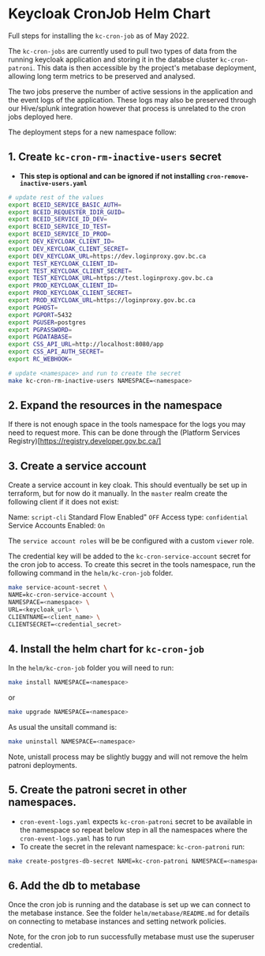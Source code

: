 # Keycloak CronJob Helm Chart

Full steps for installing the `kc-cron-job` as of May 2022.

The `kc-cron-jobs` are currently used to pull two types of data from the running keycloak application and storing it in the databse cluster `kc-cron-patroni`. This data is then accessible by the project's metabase deployment, allowing long term metrics to be preserved and analysed.

The two jobs preserve the number of active sessions in the application and the event logs of the application. These logs may also be preserved through our Hive/splunk integration however that process is unrelated to the cron jobs deployed here.

The deployment steps for a new namespace follow:

## 1. Create `kc-cron-rm-inactive-users` secret

- **This step is optional and can be ignored if not installing `cron-remove-inactive-users.yaml`**

```sh
# update rest of the values
export BCEID_SERVICE_BASIC_AUTH=
export BCEID_REQUESTER_IDIR_GUID=
export BCEID_SERVICE_ID_DEV=
export BCEID_SERVICE_ID_TEST=
export BCEID_SERVICE_ID_PROD=
export DEV_KEYCLOAK_CLIENT_ID=
export DEV_KEYCLOAK_CLIENT_SECRET=
export DEV_KEYCLOAK_URL=https://dev.loginproxy.gov.bc.ca
export TEST_KEYCLOAK_CLIENT_ID=
export TEST_KEYCLOAK_CLIENT_SECRET=
export TEST_KEYCLOAK_URL=https://test.loginproxy.gov.bc.ca
export PROD_KEYCLOAK_CLIENT_ID=
export PROD_KEYCLOAK_CLIENT_SECRET=
export PROD_KEYCLOAK_URL=https://loginproxy.gov.bc.ca
export PGHOST=
export PGPORT=5432
export PGUSER=postgres
export PGPASSWORD=
export PGDATABASE=
export CSS_API_URL=http://localhost:8080/app
export CSS_API_AUTH_SECRET=
export RC_WEBHOOK=

# update <namespace> and run to create the secret
make kc-cron-rm-inactive-users NAMESPACE=<namespace>
```

## 2. Expand the resources in the namespace

If there is not enough space in the tools namespace for the logs you may need to request more. This can be done through the (Platform Services Registry)[https://registry.developer.gov.bc.ca/]

## 3. Create a service account

Create a service account in key cloak. This should eventually be set up in terraform, but for now do it manually. In the `master` realm create the following client if it does not exist:

Name: `script-cli`
Standard Flow Enabled" `OFF`
Access type: `confidential`
Service Accounts Enabled: `On`

The `service account roles` will be be configured with a custom `viewer` role.

The credential key will be added to the `kc-cron-service-account` secret for the cron job to access. To create this secret in the tools namespace, run the following command in the `helm/kc-cron-job` folder.

```sh
make service-acount-secret \
NAME=kc-cron-service-account \
NAMESPACE=<namespace> \
URL=<keycloak_url> \
CLIENTNAME=<client_name> \
CLIENTSECRET=<credential_secret>
```

## 4. Install the helm chart for `kc-cron-job`

In the `helm/kc-cron-job` folder you will need to run:

```sh
make install NAMESPACE=<namespace>
```

or

```sh
make upgrade NAMESPACE=<namespace>
```

As usual the unsitall command is:

```sh
make uninstall NAMESPACE=<namespace>
```

Note, unistall process may be slightly buggy and will not remove the helm patroni deployments.

## 5. Create the patroni secret in other namespaces.

- `cron-event-logs.yaml` expects `kc-cron-patroni` secret to be available in the namespace so repeat below step in all the namespaces where the `cron-event-logs.yaml` has to run
- To create the secret in the relevant namespace: `kc-cron-patroni` run:

```sh
make create-postgres-db-secret NAME=kc-cron-patroni NAMESPACE=<namespace> SECRET=<postgres-superuser-secret>
```

## 6. Add the db to metabase

Once the cron job is running and the database is set up we can connect to the metabase instance. See the folder `helm/metabase/README.md` for details on connecting to metabase instances and setting network policies.

Note, for the cron job to run successfully metabase must use the superuser credential.
